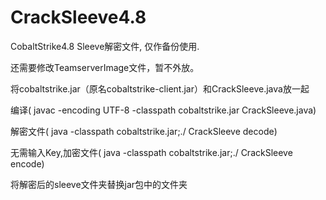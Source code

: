 # CrackSleeve4.8


CobaltStrike4.8 Sleeve解密文件, 仅作备份使用.

还需要修改TeamserverImage文件，暂不外放。

将cobaltstrike.jar（原名cobaltstrike-client.jar）和CrackSleeve.java放一起

编译( javac -encoding UTF-8 -classpath cobaltstrike.jar CrackSleeve.java)

解密文件( java -classpath cobaltstrike.jar;./ CrackSleeve decode)

无需输入Key,加密文件( java -classpath cobaltstrike.jar;./ CrackSleeve encode)

将解密后的sleeve文件夹替换jar包中的文件夹
